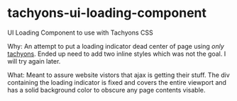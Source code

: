 # tachyons-ui-loading-component
UI Loading Component to use with Tachyons CSS

Why: An attempt to put a loading indicator dead center of page using _only_ [tachyons](https://github.com/tachyons-css/tachyons).
Ended up need to add two inline styles which was not the goal. I will try again later.

What: Meant to assure website vistors that ajax is getting their stuff. The div containing the loading indicator is fixed and covers the entire viewport and has a solid background color to obscure any page contents visable.






